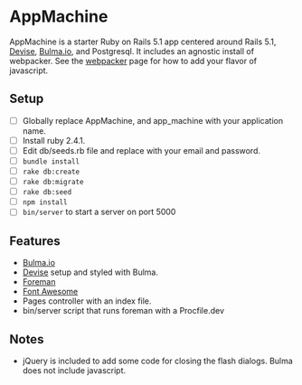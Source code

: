 # AppMachine

AppMachine is a starter Ruby on Rails 5.1 app centered around Rails 5.1,
[Devise](https://github.com/plataformatec/devise),
[Bulma.io](http://bulma.io/), and Postgresql.
It includes an agnostic install of webpacker.
See the [webpacker](https://github.com/rails/webpacker) page for how to add your flavor of javascript.

## Setup

- [ ] Globally replace AppMachine, and app_machine with your application name.
- [ ] Install ruby 2.4.1.
- [ ] Edit db/seeds.rb file and replace with your email and password.
- [ ] `bundle install`
- [ ] `rake db:create`
- [ ] `rake db:migrate`
- [ ] `rake db:seed`
- [ ] `npm install`
- [ ] `bin/server` to start a server on port 5000

## Features

* [Bulma.io](http://bulma.io/)
* [Devise](https://github.com/plataformatec/devise) setup and styled with Bulma.
* [Foreman](https://github.com/ddollar/foreman)
* [Font Awesome](https://github.com/FortAwesome/font-awesome-sass)
* Pages controller with an index file.
* bin/server script that runs foreman with a Procfile.dev

## Notes

* jQuery is included to add some code for closing the flash dialogs. Bulma does not include javascript.
